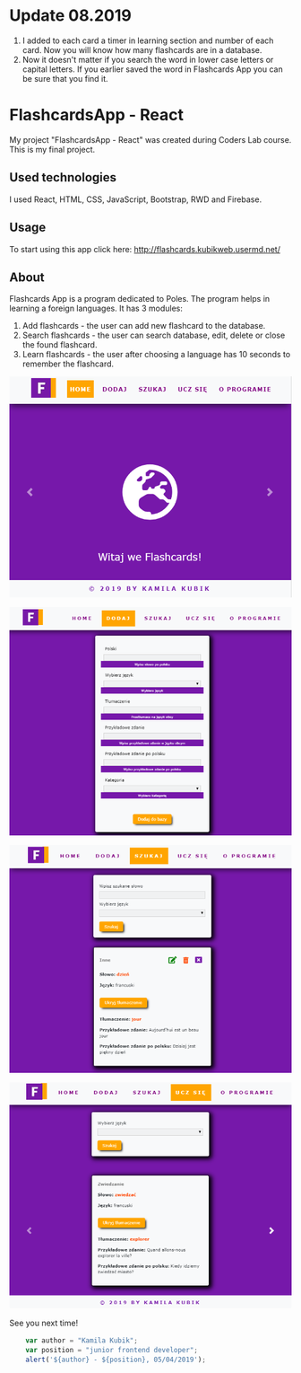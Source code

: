 # Update 08.2019
1. I added to each card a timer in learning section and number of each card. Now you will know how many flashcards are in a database. 
2. Now it doesn't matter if you search the word in lower case letters or capital letters. 
If you earlier saved the word in Flashcards App you can be sure that you find it.

# FlashcardsApp - React
My project "FlashcardsApp - React" was created during Coders Lab course. This is my final project.
 

## Used technologies
I used React, HTML, CSS, JavaScript, Bootstrap, RWD and Firebase.
## Usage
To start using this app click here: http://flashcards.kubikweb.usermd.net/ 
 
## About
Flashcards App is a program dedicated to Poles. The program helps in learning a foreign languages. It has 3 modules:
1) Add flashcards - the user can add new flashcard to the database. 
2) Search flashcards - the user can search database, edit, delete or close the found flashcard.
3) Learn flashcards - the user after choosing a language has 10 seconds to remember the flashcard. 


![Flashcards_Home](src/img/Home.png)

![Flashcards_Add](src/img/Add.png)

![Flashcards_Search](src/img/Search.png)

![Flashcards_Learn](src/img/Learn.png)

See you next time!

```javascript
	var author = "Kamila Kubik";
	var position = "junior frontend developer";
	alert('${author} - ${position}, 05/04/2019');
```
